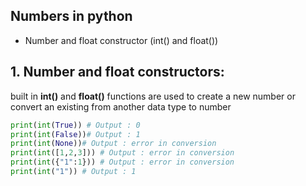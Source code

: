 ## Numbers in python

- Number and float constructor (int() and float())

## 1. Number and float constructors:
built in **int()** and **float()** functions are used to create a new number or convert an existing from another data type to number 

```python
print(int(True)) # Output : 0
print(int(False))# Output : 1
print(int(None))# Output : error in conversion
print(int([1,2,3])) # Output : error in conversion
print(int({"1":1})) # Output : error in conversion
print(int("1")) # Output : 1
```

